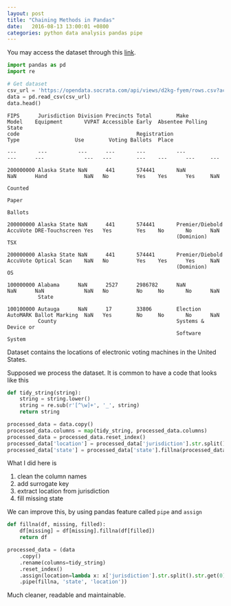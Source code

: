 ```yaml
---
layout: post
title: "Chaining Methods in Pandas"
date:   2016-08-13 13:00:01 +0800
categories: python data analysis pandas pipe
---
```


You may access the dataset through this [link](https://opendata.socrata.com/api/views/d2kg-fyem/rows.csv?accessType=DOWNLOAD).

```python
import pandas as pd
import re

# Get dataset
csv_url = 'https://opendata.socrata.com/api/views/d2kg-fyem/rows.csv?accessType=DOWNLOAD'
data = pd.read_csv(csv_url)
data.head()
```


```
FIPS      Jurisdiction Division Precincts Total        Make            Model    Equipment       VVPAT Accessible Early  Absentee Polling State 
code                                      Registration                          Type                  Use        Voting Ballots  Place

---       ---          ---      ---       ---          ---             ---      ---             ---   ---        ---    ---      ---     ---   

200000000 Alaska State NaN      441       574441       NaN             NaN      Hand            NaN   No         Yes    Yes      Yes     NaN
                                                                                Counted
                                                                                Paper
                                                                                Ballots

200000000 Alaska State NaN      441       574441       Premier/Diebold AccuVote DRE-Touchscreen Yes   Yes        Yes    No       No      NaN
                                                       (Dominion)      TSX

200000000 Alaska State NaN      441       574441       Premier/Diebold AccuVote Optical Scan    NaN   No         Yes    Yes      Yes     NaN
                                                       (Dominion)      OS

100000000 Alabama      NaN      2527      2986782      NaN             NaN      NaN             NaN   No         No     No       No      NaN
          State

100100000 Autauga      NaN      17        33806        Election        AutoMARK Ballot Marking  NaN   Yes        No     No       No      NaN
          County                                       Systems &                Device or
                                                       Software                 System
```




Dataset contains the locations of electronic voting machines in the United States. 

Supposed we process the dataset. It is common to have a code that looks like this


```python
def tidy_string(string):
    string = string.lower()
    string = re.sub(r'[^\w]+', '_', string)
    return string

processed_data = data.copy()
processed_data.columns = map(tidy_string, processed_data.columns)
processed_data = processed_data.reset_index()
processed_data['location'] = processed_data['jurisdiction'].str.split().str.get(0)
processed_data['state'] = processed_data['state'].fillna(processed_data['location'])
```

What I did here is 

1. clean the column names
2. add surrogate key
3. extract location from jurisdiction
4. fill missing state

We can improve this, by using pandas feature called `pipe` and `assign`


```python
def fillna(df, missing, filled):
    df[missing] = df[missing].fillna(df[filled])
    return df

processed_data = (data
    .copy()
    .rename(columns=tidy_string)
    .reset_index()
    .assign(location=lambda x: x['jurisdiction'].str.split().str.get(0))
    .pipe(fillna, 'state', 'location'))
```

Much cleaner, readable and maintainable.